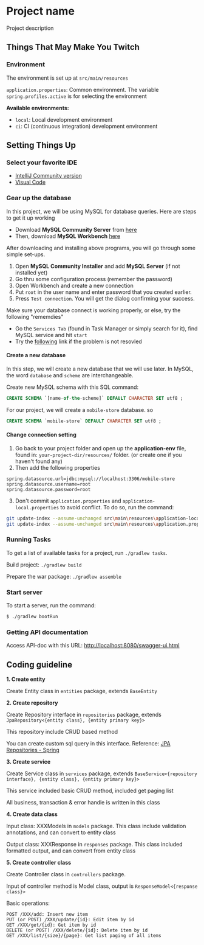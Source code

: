# Project name

Project description

## Things That May Make You Twitch

### Environment

The environment is set up at `src/main/resources`

`application.properties`: Common environment. The variable `spring.profiles.active` is for selecting the environment

**Available environments:**

- `local`: Local development environment
- `ci`: CI (continuous integration) development environment

## Setting Things Up

### Select your favorite IDE

- [IntelliJ Community version ](https://www.jetbrains.com/idea/download/#section=windows)
- [Visual Code](https://code.visualstudio.com/Download)

### Gear up the database

In this project, we will be using MySQL for database queries. Here are steps to get it up working

- Download __MySQL Community Server__ from [here](https://dev.mysql.com/downloads/windows/installer/5.7.html)
- Then, download __MySQL Workbench__ [here](https://dev.mysql.com/downloads/workbench/)

After downloading and installing above programs, you will go through some simple set-ups.
1. Open __MySQL Community Installer__ and add __MySQL Server__ (if not installed yet)
2. Go thru some configuration process (remember the password)
3. Open Workbench and create a new connection
4. Put  `root` in the user name and enter password that you created earlier.
5. Press `Test connection`. You will get the dialog confirming your success.  

 Make sure your database connect is working properly, or else, try the following "rememdies"

- Go the `Services Tab` (found in Task Manager or simply search for it), find MySQL service and hit `start`
- Try the [following](https://stackoverflow.com/questions/25777943/failed-to-connect-to-mysql-at-127-0-0-13306-with-user-root-access-denied-for-us) link if the problem is not resovled

#### Create a new database

In this step, we will create a new database that we will use later. In MySQL, the word `database` and `scheme` are interchangeable. 

Create new MySQL schema with this SQL command:
```sql
CREATE SCHEMA `[name-of-the-scheme]` DEFAULT CHARACTER SET utf8 ;
```

For our project, we will create a `mobile-store` database. so
```sql
CREATE SCHEMA `mobile-store` DEFAULT CHARACTER SET utf8 ;
```

#### Change connection setting

1. Go back to your project folder and open up the **application-env** file, found in: `your-project-dir/resources/` folder. (or create one if you haven't found any)
2. Then add the following properties
```properties
spring.datasource.url=jdbc:mysql://localhost:3306/mobile-store
spring.datasource.username=root
spring.datasource.password=root
```
3. Don't commit `application.properties` and `application-local.properties` to avoid conflict.
To do so, run the command:
```bash
git update-index --assume-unchanged src\main\resources\application-local.properties
git update-index --assume-unchanged src\main\resources\application.properties
```

### Running Tasks

To get a list of available tasks for a project, run `./gradlew tasks`. 

Build project: `./gradlew build`

Prepare the war package: `./gradlew assemble`

### Start server

To start a server, run the command:

```bash
$ ./gradlew bootRun
```

### Getting API documentation

Access API-doc with this URL: [http://localhost:8080/swagger-ui.html](http://localhost:8080/swagger-ui.html)

## Coding guideline

<b>1. Create entity</b>

Create Entity class in `entities` package, extends `BaseEntity`

<b>2. Create repository</b>

Create Repository interface in `repositories` package, extends `JpaRepository<{entity class}, {entity primary key}>`

This repository include CRUD based method

You can create custom sql query in this interface. Reference: [JPA Repositories - Spring](https://docs.spring.io/spring-data/jpa/docs/1.5.0.RELEASE/reference/html/jpa.repositories.html)

<b>3. Create service</b>

Create Service class in `services` package, extends `BaseService<{repository interface}, {entity class}, {entity primary key}>`

This service included basic CRUD method, included get paging list

All business, transaction & error handle is written in this class

<b>4. Create data class</b>

Input class: XXXModels in `models` package. This class include validation annotations, and can convert to entity class

Output class: XXXResponse in `responses` package. This class included formatted output, and can convert from entity class

<b>5. Create controller class</b>

Create Controller class in `controllers` package.

Input of controller method is Model class, output is `ResponseModel<{response class}>`

Basic operations:
```
POST /XXX/add: Insert new item
PUT (or POST) /XXX/update/{id}: Edit item by id
GET /XXX/get/{id}: Get item by id
DELETE (or POST) /XXX/delete/{id}: Delete item by id
GET /XXX/list/{size}/{page}: Get list paging of all items
```

